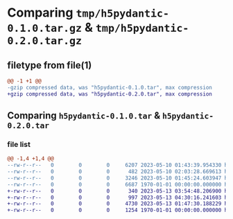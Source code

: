 # Comparing `tmp/h5pydantic-0.1.0.tar.gz` & `tmp/h5pydantic-0.2.0.tar.gz`

## filetype from file(1)

```diff
@@ -1 +1 @@
-gzip compressed data, was "h5pydantic-0.1.0.tar", max compression
+gzip compressed data, was "h5pydantic-0.2.0.tar", max compression
```

## Comparing `h5pydantic-0.1.0.tar` & `h5pydantic-0.2.0.tar`

### file list

```diff
@@ -1,4 +1,4 @@
--rw-r--r--   0        0        0     6207 2023-05-10 01:43:39.954330 h5pydantic-0.1.0/README.md
--rw-r--r--   0        0        0      482 2023-05-10 02:03:28.669613 h5pydantic-0.1.0/pyproject.toml
--rw-r--r--   0        0        0     3246 2023-05-10 01:45:24.603947 h5pydantic-0.1.0/src/h5pydantic/__init__.py
--rw-r--r--   0        0        0     6687 1970-01-01 00:00:00.000000 h5pydantic-0.1.0/PKG-INFO
+-rw-r--r--   0        0        0      340 2023-05-13 03:54:48.206900 h5pydantic-0.2.0/README.md
+-rw-r--r--   0        0        0      997 2023-05-13 04:30:16.241603 h5pydantic-0.2.0/pyproject.toml
+-rw-r--r--   0        0        0     4730 2023-05-13 01:47:30.188229 h5pydantic-0.2.0/src/h5pydantic/__init__.py
+-rw-r--r--   0        0        0     1254 1970-01-01 00:00:00.000000 h5pydantic-0.2.0/PKG-INFO
```

